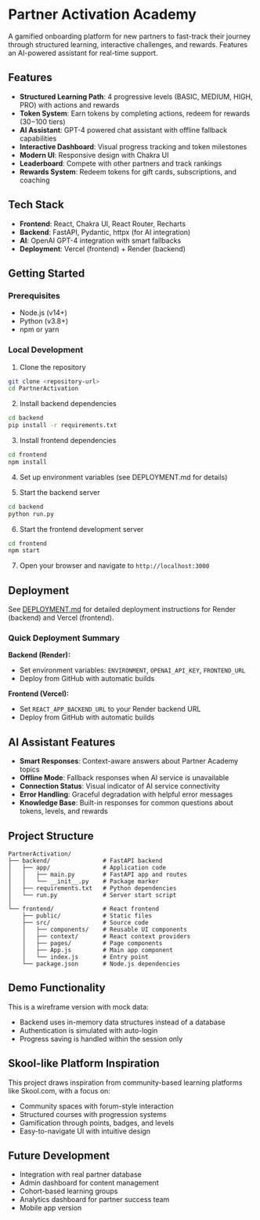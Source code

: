 # Partner Activation Academy

A gamified onboarding platform for new partners to fast-track their journey through structured learning, interactive challenges, and rewards. Features an AI-powered assistant for real-time support.

## Features

- **Structured Learning Path**: 4 progressive levels (BASIC, MEDIUM, HIGH, PRO) with actions and rewards
- **Token System**: Earn tokens by completing actions, redeem for rewards ($30-$100 tiers)
- **AI Assistant**: GPT-4 powered chat assistant with offline fallback capabilities
- **Interactive Dashboard**: Visual progress tracking and token milestones
- **Modern UI**: Responsive design with Chakra UI
- **Leaderboard**: Compete with other partners and track rankings
- **Rewards System**: Redeem tokens for gift cards, subscriptions, and coaching

## Tech Stack

- **Frontend**: React, Chakra UI, React Router, Recharts
- **Backend**: FastAPI, Pydantic, httpx (for AI integration)
- **AI**: OpenAI GPT-4 integration with smart fallbacks
- **Deployment**: Vercel (frontend) + Render (backend)

## Getting Started

### Prerequisites

- Node.js (v14+)
- Python (v3.8+)
- npm or yarn

### Local Development

1. Clone the repository
```bash
git clone <repository-url>
cd PartnerActivation
```

2. Install backend dependencies
```bash
cd backend
pip install -r requirements.txt
```

3. Install frontend dependencies
```bash
cd frontend
npm install
```

4. Set up environment variables (see DEPLOYMENT.md for details)

5. Start the backend server
```bash
cd backend
python run.py
```

6. Start the frontend development server
```bash
cd frontend
npm start
```

7. Open your browser and navigate to `http://localhost:3000`

## Deployment

See [DEPLOYMENT.md](DEPLOYMENT.md) for detailed deployment instructions for Render (backend) and Vercel (frontend).

### Quick Deployment Summary

**Backend (Render):**
- Set environment variables: `ENVIRONMENT`, `OPENAI_API_KEY`, `FRONTEND_URL`
- Deploy from GitHub with automatic builds

**Frontend (Vercel):**
- Set `REACT_APP_BACKEND_URL` to your Render backend URL
- Deploy from GitHub with automatic builds

## AI Assistant Features

- **Smart Responses**: Context-aware answers about Partner Academy topics
- **Offline Mode**: Fallback responses when AI service is unavailable
- **Connection Status**: Visual indicator of AI service connectivity
- **Error Handling**: Graceful degradation with helpful error messages
- **Knowledge Base**: Built-in responses for common questions about tokens, levels, and rewards

## Project Structure

```
PartnerActivation/
├── backend/               # FastAPI backend
│   ├── app/               # Application code
│   │   ├── main.py        # FastAPI app and routes
│   │   └── __init__.py    # Package marker
│   ├── requirements.txt   # Python dependencies
│   └── run.py             # Server start script
│
└── frontend/              # React frontend
    ├── public/            # Static files
    ├── src/               # Source code
    │   ├── components/    # Reusable UI components
    │   ├── context/       # React context providers
    │   ├── pages/         # Page components
    │   ├── App.js         # Main app component
    │   └── index.js       # Entry point
    └── package.json       # Node.js dependencies
```

## Demo Functionality

This is a wireframe version with mock data:

- Backend uses in-memory data structures instead of a database
- Authentication is simulated with auto-login
- Progress saving is handled within the session only

## Skool-like Platform Inspiration

This project draws inspiration from community-based learning platforms like Skool.com, with a focus on:

- Community spaces with forum-style interaction
- Structured courses with progression systems
- Gamification through points, badges, and levels
- Easy-to-navigate UI with intuitive design

## Future Development

- Integration with real partner database
- Admin dashboard for content management
- Cohort-based learning groups
- Analytics dashboard for partner success team
- Mobile app version 